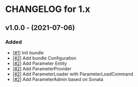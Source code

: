 CHANGELOG for 1.x
===================

## v1.0.0 - (2021-07-06)

### Added

*   [[#1](https://github.com/smartbooster/parameter-bundle/issues/1)] Init bundle
*   [[#2](https://github.com/smartbooster/parameter-bundle/issues/2)] Add bundle Configuration
*   [[#2](https://github.com/smartbooster/parameter-bundle/issues/2)] Add Parameter Entity
*   [[#2](https://github.com/smartbooster/parameter-bundle/issues/2)] Add ParameterProvider
*   [[#2](https://github.com/smartbooster/parameter-bundle/issues/2)] Add ParameterLoader with ParameterLoadCommand
*   [[#2](https://github.com/smartbooster/parameter-bundle/issues/2)] Add ParameterAdmin based on Sonata
